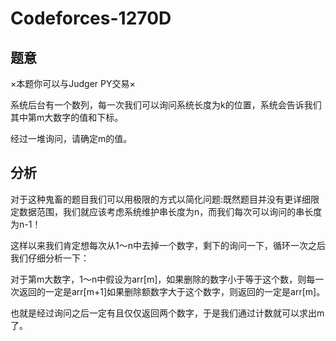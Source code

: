 # Codeforces-1270D

## 题意

×本题你可以与Judger PY交易×

系统后台有一个数列，每一次我们可以询问系统长度为k的位置，系统会告诉我们其中第m大数字的值和下标。

经过一堆询问，请确定m的值。

## 分析

对于这种鬼畜的题目我们可以用极限的方式以简化问题:既然题目并没有更详细限定数据范围，我们就应该考虑系统维护串长度为n，而我们每次可以询问的串长度为n-1！

这样以来我们肯定想每次从1～n中去掉一个数字，剩下的询问一下，循环一次之后我们仔细分析一下：

对于第m大数字，1～n中假设为arr[m]，如果删除的数字小于等于这个数，则每一次返回的一定是arr[m+1]如果删除额数字大于这个数字，则返回的一定是arr[m]。

也就是经过询问之后一定有且仅仅返回两个数字，于是我们通过计数就可以求出m了。
